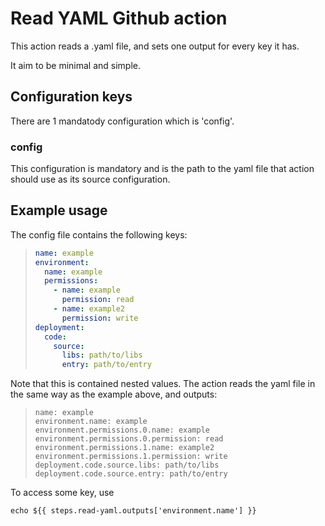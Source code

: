 # Read YAML Github action

This action reads a .yaml file, and sets one output for every key it has. 

It aim to be minimal and simple.



## Configuration keys

There are 1 mandatody configuration which is 'config'.

### config

This configuration is mandatory and is the path to the yaml file that action should use as its source configuration.

## Example usage


The config file contains the following keys:

> ```yaml
> name: example
> environment:
>   name: example
>   permissions:
>     - name: example
>       permission: read
>     - name: example2
>       permission: write
> deployment:
>   code:
>     source:
>       libs: path/to/libs
>       entry: path/to/entry
> ```

Note that this is contained nested values. 
The action reads the yaml file in the same way as the example above, and outputs:

> ```
> name: example
> environment.name: example
> environment.permissions.0.name: example
> environment.permissions.0.permission: read
> environment.permissions.1.name: example2
> environment.permissions.1.permission: write
> deployment.code.source.libs: path/to/libs
> deployment.code.source.entry: path/to/entry
> ```

To access some key, use 
```
echo ${{ steps.read-yaml.outputs['environment.name'] }}

```